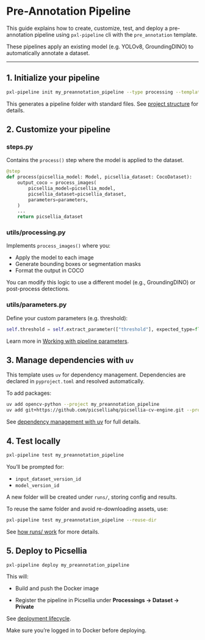# Pre-Annotation Pipeline


This guide explains how to create, customize, test, and deploy a pre-annotation pipeline using `pxl-pipeline` cli with the `pre_annotation` template.

These pipelines apply an existing model (e.g. YOLOv8, GroundingDINO) to automatically annotate a dataset.

---
## **1. Initialize your pipeline**

```sh
pxl-pipeline init my_preannotation_pipeline --type processing --template pre_annotation
```

This generates a pipeline folder with standard files. See [project structure](../cli_overview.md#project-structure) for details.

## **2. Customize your pipeline**

### steps.py

Contains the `process()` step where the model is applied to the dataset.

```python
@step
def process(picsellia_model: Model, picsellia_dataset: CocoDataset):
    output_coco = process_images(
        picsellia_model=picsellia_model,
        picsellia_dataset=picsellia_dataset,
        parameters=parameters,
    )
    ...
    return picsellia_dataset
```

### utils/processing.py

Implements `process_images()` where you:

- Apply the model to each image
- Generate bounding boxes or segmentation masks
- Format the output in COCO

You can modify this logic to use a different model (e.g., GroundingDINO) or post-process detections.

### utils/parameters.py

Define your custom parameters (e.g. threshold):

```python
self.threshold = self.extract_parameter(["threshold"], expected_type=float, default=0.1)
```

Learn more in [Working with pipeline parameters](../cli_overview.md#working-with-pipeline-parameters).

## 3. Manage dependencies with `uv`

This template uses `uv` for dependency management.
Dependencies are declared in `pyproject.toml` and resolved automatically.

To add packages:

```bash
uv add opencv-python --project my_preannotation_pipeline
uv add git+https://github.com/picselliahq/picsellia-cv-engine.git --project my_preannotation_pipeline

```
See [dependency management with uv](../cli_overview.md#dependency-management-with-uv) for full details.

## 4. Test locally

```bash
pxl-pipeline test my_preannotation_pipeline
```

You’ll be prompted for:

- `input_dataset_version_id`
- `model_version_id`

A new folder will be created under `runs/`, storing config and results.

To reuse the same folder and avoid re-downloading assets, use:

```bash
pxl-pipeline test my_preannotation_pipeline --reuse-dir
```

See [how runs/ work](../cli_overview.md#how-runs-work) for more details.

## 5. Deploy to Picsellia

```bash
pxl-pipeline deploy my_preannotation_pipeline
```

This will:

- Build and push the Docker image

- Register the pipeline in Picsellia under **Processings → Dataset → Private**

See [deployment lifecycle](../cli_overview.md#pipeline-lifecycle).

Make sure you’re logged in to Docker before deploying.

